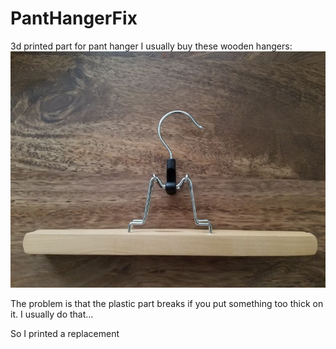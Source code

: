 # PantHangerFix
3d printed part for pant hanger
I usually buy these wooden hangers:
![PantHanger](PantHanger.jpg "Pant Hanger")

The problem is that the plastic part breaks if you put something too thick on it.  I usually do that...

So I printed a replacement 